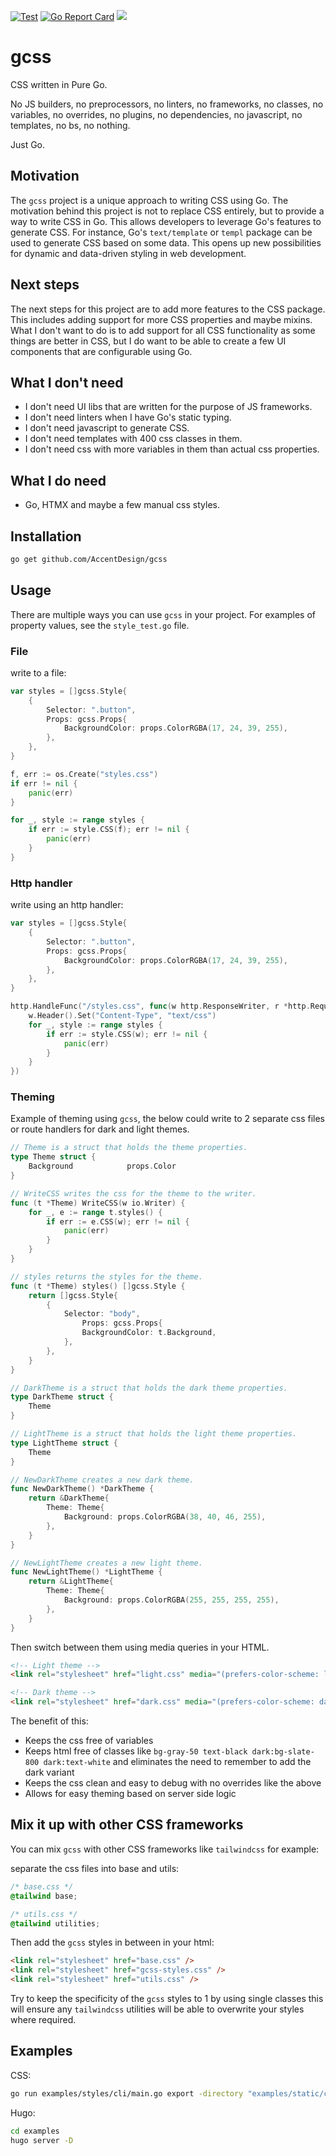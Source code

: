 [![Test](https://github.com/AccentDesign/gcss/actions/workflows/go-test.yml/badge.svg)](https://github.com/AccentDesign/gcss/actions/workflows/go-test.yml)
[![Go Report Card](https://goreportcard.com/badge/github.com/AccentDesign/gcss)](https://goreportcard.com/report/github.com/AccentDesign/gcss)
<a href="https://github.com/AccentDesign/gcss-theme"><img src="https://img.shields.io/badge/Example%20on-Github-blue.svg"/></a>

# gcss

CSS written in Pure Go.

No JS builders, no preprocessors, no linters, no frameworks, no classes, no variables, no overrides, no plugins, no dependencies, no javascript, no templates, no bs, no nothing.

Just Go.

## Motivation

The `gcss` project is a unique approach to writing CSS using Go.
The motivation behind this project is not to replace CSS entirely,
but to provide a way to write CSS in Go.
This allows developers to leverage Go's features to generate CSS. For instance,
Go's `text/template` or `templ` package can be used to generate CSS based on some data.
This opens up new possibilities for dynamic and data-driven styling in web development.

## Next steps

The next steps for this project are to add more features to the CSS package.
This includes adding support for more CSS properties and maybe mixins.
What I don't want to do is to add support for all CSS functionality as some things are better in CSS, but I do want to be able to create 
a few UI components that are configurable using Go.

## What I don't need

* I don't need UI libs that are written for the purpose of JS frameworks. 
* I don't need linters when I have Go's static typing.
* I don't need javascript to generate CSS.
* I don't need templates with 400 css classes in them.
* I don't need css with more variables in them than actual css properties.

## What I do need

* Go, HTMX and maybe a few manual css styles.

## Installation

```bash
go get github.com/AccentDesign/gcss
```

## Usage

There are multiple ways you can use `gcss` in your project. For examples of property values, see the `style_test.go` file.

### File

write to a file:

```go
var styles = []gcss.Style{
    {
        Selector: ".button",
        Props: gcss.Props{
            BackgroundColor: props.ColorRGBA(17, 24, 39, 255),
        },
    },
}

f, err := os.Create("styles.css")
if err != nil {
    panic(err)
}

for _, style := range styles {
    if err := style.CSS(f); err != nil {
        panic(err)
    }
}
```

### Http handler

write using an http handler:

```go
var styles = []gcss.Style{
    {
        Selector: ".button",
        Props: gcss.Props{
            BackgroundColor: props.ColorRGBA(17, 24, 39, 255),
        },
    },
}

http.HandleFunc("/styles.css", func(w http.ResponseWriter, r *http.Request) {
    w.Header().Set("Content-Type", "text/css")
    for _, style := range styles {
        if err := style.CSS(w); err != nil {
            panic(err)
        }
    }
})
```

### Theming

Example of theming using `gcss`, the below could write to 2 separate css files or route handlers for dark and light themes.

```go
// Theme is a struct that holds the theme properties.
type Theme struct {
    Background            props.Color
}

// WriteCSS writes the css for the theme to the writer.
func (t *Theme) WriteCSS(w io.Writer) {
    for _, e := range t.styles() {
        if err := e.CSS(w); err != nil {
            panic(err)
        }
    }
}

// styles returns the styles for the theme.
func (t *Theme) styles() []gcss.Style {
    return []gcss.Style{
        {
            Selector: "body",
                Props: gcss.Props{
                BackgroundColor: t.Background,
            },
        },
    }
}

// DarkTheme is a struct that holds the dark theme properties.
type DarkTheme struct {
    Theme
}

// LightTheme is a struct that holds the light theme properties.
type LightTheme struct {
    Theme
}

// NewDarkTheme creates a new dark theme.
func NewDarkTheme() *DarkTheme {
    return &DarkTheme{
        Theme: Theme{
            Background: props.ColorRGBA(38, 40, 46, 255),
        },
    }
}

// NewLightTheme creates a new light theme.
func NewLightTheme() *LightTheme {
    return &LightTheme{
        Theme: Theme{
            Background: props.ColorRGBA(255, 255, 255, 255),
        },
    }
}
```

Then switch between them using media queries in your HTML.

```html
<!-- Light theme -->
<link rel="stylesheet" href="light.css" media="(prefers-color-scheme: light)" />

<!-- Dark theme -->
<link rel="stylesheet" href="dark.css" media="(prefers-color-scheme: dark)" />
```

The benefit of this:

* Keeps the css free of variables
* Keeps html free of classes like `bg-gray-50 text-black dark:bg-slate-800 dark:text-white` and eliminates the need to remember to add the dark variant
* Keeps the css clean and easy to debug with no overrides like the above
* Allows for easy theming based on server side logic

## Mix it up with other CSS frameworks

You can mix `gcss` with other CSS frameworks like `tailwindcss` for example:

separate the css files into base and utils:

```css
/* base.css */
@tailwind base;
```

```css
/* utils.css */
@tailwind utilities;
```

Then add the `gcss` styles in between in your html:

```html
<link rel="stylesheet" href="base.css" />
<link rel="stylesheet" href="gcss-styles.css" />
<link rel="stylesheet" href="utils.css" />
```

Try to keep the specificity of the `gcss` styles to 1 by using single classes this will ensure any `tailwindcss` utilities
will be able to overwrite your styles where required.

## Examples

CSS:

```bash
go run examples/styles/cli/main.go export -directory "examples/static/css"
```

Hugo:
```bash
cd examples
hugo server -D
```